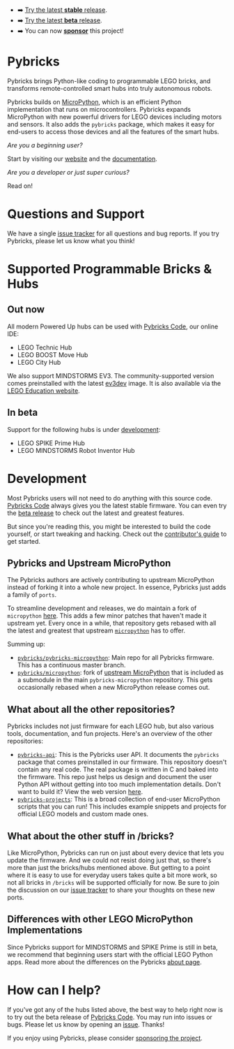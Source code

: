 - :arrow_right: [Try the latest **stable** release][Pybricks Code].
- :arrow_right: [Try the latest **beta** release][Pybricks Code Beta].
- :arrow_right: You can now [**sponsor**][sponsors] this project!



# Pybricks

Pybricks brings Python-like coding to programmable LEGO bricks, and transforms
remote-controlled smart hubs into truly autonomous robots.

Pybricks builds on [MicroPython][micropython/micropython], which is an
efficient Python implementation that runs on microcontrollers. Pybricks expands
MicroPython with new powerful drivers for LEGO devices
including motors and sensors. It also adds the `pybricks` package, which makes
it easy for end-users to access those devices and all the features of the smart
hubs.

*Are you a beginning user?*

Start by visiting our [website][pybricks.com] and
the [documentation][docs].

*Are you a developer or just super curious?*

Read on!

# Questions and Support

We have a single [issue tracker][issue tracker] for all  questions and bug
reports. If you try Pybricks, please let us know what you think!

# Supported Programmable Bricks & Hubs

## Out now

All modern Powered Up hubs can be used with [Pybricks Code][Pybricks Code],
our online IDE:

- LEGO Technic Hub
- LEGO BOOST Move Hub
- LEGO City Hub

We also support MINDSTORMS EV3. The community-supported version comes preinstalled
with the latest [ev3dev][ev3dev-snapshot] image. It is also available via
the [LEGO Education website][lego-education-ev3-micropython].

## In beta

Support for the following hubs is under [development][alpha version]:

- LEGO SPIKE Prime Hub
- LEGO MINDSTORMS Robot Inventor Hub

# Development

Most Pybricks users will not need to do anything with this source
code. [Pybricks Code][Pybricks Code] always gives you the latest stable
firmware. You can even try the [beta release][Pybricks Code Beta] to check out the latest and greatest features.

But since you're reading this, you might be interested to build the code
yourself, or start tweaking and hacking. Check out
the [contributor's guide](./CONTRIBUTING.md) to get started.

## Pybricks and Upstream MicroPython

The Pybricks authors are actively contributing to upstream MicroPython instead
of forking it into a whole new project. In essence, Pybricks just adds a family
of `ports`.

To streamline development and releases, we do maintain a fork of `micropython`
[here][pybricks/micropython]. This adds a few minor patches that haven't made
it upstream yet. Every once in a while, that repository gets rebased with all
the latest and greatest that upstream [`micropython`][micropython/micropython]
has to offer.

Summing up:

- [`pybricks/pybricks-micropython`][pybricks-micropython]: Main repo for all
  Pybricks firmware. This has a continuous master branch.
- [`pybricks/micropython`][pybricks/micropython]: fork of
  [upstream MicroPython][micropython/micropython] that is included as a
  submodule in the main `pybricks-micropython` repository.
  This gets occasionally rebased when a new MicroPython release comes out.


## What about all the other repositories?
Pybricks includes not just firmware for each LEGO hub, but also various tools,
documentation, and fun projects. Here's an overview of the other repositories:

- [`pybricks-api`][pybricks-api]: This is the Pybricks user API. It documents
  the `pybricks` package that comes preinstalled in our firmware. This
  repository doesn't contain any real code. The real package is written in C
  and baked into the firmware. This repo just helps us design and document the
  user Python API without getting into too much implementation details. Don't
  want to build it? View the web version [here][docs].
- [`pybricks-projects`][pybricks-projects]: This is a broad
  collection of end-user MicroPython scripts that you can run! This includes
  example snippets and projects for official LEGO models and custom made ones.

## What about the other stuff in /bricks?

Like MicroPython, Pybricks can run on just about every device that lets
you update the firmware. And we could not resist doing just that, so there's
more than just the bricks/hubs mentioned above. But getting to a point where it
is easy to
use for everyday users takes quite a bit more work,
so not all bricks in `/bricks` will be supported officially for now.
Be sure to join the discussion on our [issue tracker][issue tracker] to
share your thoughts on these new ports.

## Differences with other LEGO MicroPython Implementations

Since Pybricks support for MINDSTORMS and SPIKE Prime is still in beta, we
recommend that beginning users start with the official LEGO Python
apps. Read more about the differences on the Pybricks [about page][about page].

# How can I help?
If you've got any of the hubs listed above, the best way to help right now is
to try out the beta release of [Pybricks Code][Pybricks Code Beta]. You may run
into issues or bugs. Please let us know by opening an [issue][issue tracker].
Thanks!

If you enjoy using Pybricks, please
consider [sponsoring the project][sponsors].

[pybricks-micropython]: https://github.com/pybricks/pybricks-micropython
[pybricks/micropython]: https://github.com/pybricks/micropython

[pybricks-api]: https://github.com/pybricks/pybricks-api
[pybricks-projects]: https://github.com/pybricks/pybricks-api

[micropython/micropython]: https://github.com/micropython/micropython

[pybricks.com]: https://pybricks.com
[docs]: https://docs.pybricks.com

[ev3dev-snapshot]: https://oss.jfrog.org/list/oss-snapshot-local/org/ev3dev/brickstrap/

[ev3dev.org]: https://www.ev3dev.org/
[ev3dev-lang]: https://github.com/ev3dev/ev3dev-lang-python

[lego-education-ev3-micropython]: https://education.lego.com/en-us/support/mindstorms-ev3/python-for-ev3

[Pybricks Code]: https://code.pybricks.com
[Pybricks Code Beta]: https://beta.pybricks.com
[about page]: https://pybricks.com/about/

[alpha version]: https://github.com/pybricks/support/issues/167
[issue tracker]: https://github.com/pybricks/support/issues
[roadmap]: https://github.com/pybricks/support/issues/29
[sponsors]: https://github.com/sponsors/pybricks

